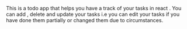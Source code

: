 This is a todo app that helps you have a track of your tasks in react .
You can add , delete and update your tasks i.e you can edit your tasks if you have done them partially or changed them due to circumstances.
